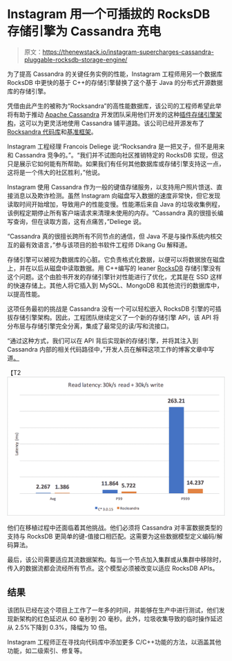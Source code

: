 # Instagram 用一个可插拔的 RocksDB 存储引擎为 Cassandra 充电

> 原文：<https://thenewstack.io/instagram-supercharges-cassandra-pluggable-rocksdb-storage-engine/>

为了提高 Cassandra 的关键任务实例的性能，Instagram 工程师用另一个数据库 RocksDB 中更快的基于 C++的存储引擎替换了这个基于 Java 的分布式开源数据库的存储引擎。

凭借由此产生的被称为“Rocksandra”的高性能数据库，该公司的工程师希望此举将有助于推动 [Apache Cassandra](http://cassandra.apache.org/) 开发团队采用他们开发的这种[插件存储引擎架构](https://issues.apache.org/jira/browse/CASSANDRA-13474)，这可以为更灵活地使用 Cassandra 铺平道路。该公司已经开源发布了 [Rocksandra 代码库](https://github.com/Instagram/cassandra/tree/rocks_3.0)和[基准框架](https://github.com/Instagram/cassandra-aws-benchmark)。

Instagram 工程经理 Francois Deliege 说:“Rocksandra 是一把叉子，但不是用来和 Cassandra 竞争的。”。“我们并不试图向社区推销特定的 RocksDB 实现，但这只是展示它如何能有所帮助。如果我们有任何其他数据库或存储引擎支持这一点，这将是一个伟大的社区胜利，”他说。

Instagram 使用 Cassandra 作为一般的键值存储服务，以支持用户照片馈送、直接消息以及欺诈检测。虽然 Instagram 向磁盘写入数据的速度非常快，但它发现读取时间开始增加，导致用户的性能变慢。性能滞后来自 Java 的垃圾收集例程，该例程定期停止所有客户端请求来清理未使用的内存。“Cassandra 真的很擅长编写查询，但在读取方面，这有点痛苦，”Deliege 说。

“Cassandra 真的很擅长跨所有不同节点的通信，但 Java 不是与操作系统内核交互的最有效语言，”参与该项目的脸书软件工程师 Dikang Gu 解释道。

存储引擎可以被视为数据库的心脏。它负责格式化数据，以便可以将数据放在磁盘上，并在以后从磁盘中读取数据。用 C++编写的 leaner [RocksDB](http://rocksdb.org/) 存储引擎没有这个问题。这个由脸书开发的存储引擎针对性能进行了优化，尤其是在 SSD 这样的快速存储上。其他人将它插入到 MySQL、MongoDB 和其他流行的数据库中，以提高性能。

这项任务最初的挑战是 Cassandra 没有一个可以轻松嵌入 RocksDB 引擎的可插拔存储引擎架构。因此，工程团队继续定义了一个新的存储引擎 API，该 API 将分布层与存储引擎完全分离，集成了最常见的读/写和流接口。

“通过这种方式，我们可以在 API 背后实现新的存储引擎，并将其注入到 Cassandra 内部的相关代码路径中，”开发人员在解释这项工作的博客文章中写道[。](https://engineering.instagram.com/open-sourcing-a-10x-reduction-in-apache-cassandra-tail-latency-d64f86b43589)

【T2![](img/37f6053d8d786d4d0454caf0f37893f5.png)

他们在移植过程中还面临着其他挑战。他们必须将 Cassandra 对丰富数据类型的支持与 RocksDB 更简单的键-值接口相匹配。这需要为这些数据模型定义编码/解码算法。

最后，该公司需要适应其流数据架构。每当一个节点加入集群或从集群中移除时，传入的数据流都会流经所有节点。这个模型必须被改变以适应 RocksDB APIs。

## 结果

该团队已经在这个项目上工作了一年多的时间，并能够在生产中进行测试，他们发现新架构的红色延迟从 60 毫秒到 20 毫秒。此外，垃圾收集导致的临时操作延迟从 2.5%下降到 0.3%，降幅为 10 倍。

Instagram 工程师正在寻找向代码库中添加更多 C/C++功能的方法，以涵盖其他功能，如二级索引、修复等。

<svg xmlns:xlink="http://www.w3.org/1999/xlink" viewBox="0 0 68 31" version="1.1"><title>Group</title> <desc>Created with Sketch.</desc></svg>